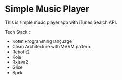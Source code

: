 # Simple Music Player

This is simple music player app with iTunes Search API.

Tech Stack :
- Kotlin Programming language
- Clean Architecture with MVVM pattern.
- Retrofit2
- Koin
- Rxjava2
- Glide
- Spek
